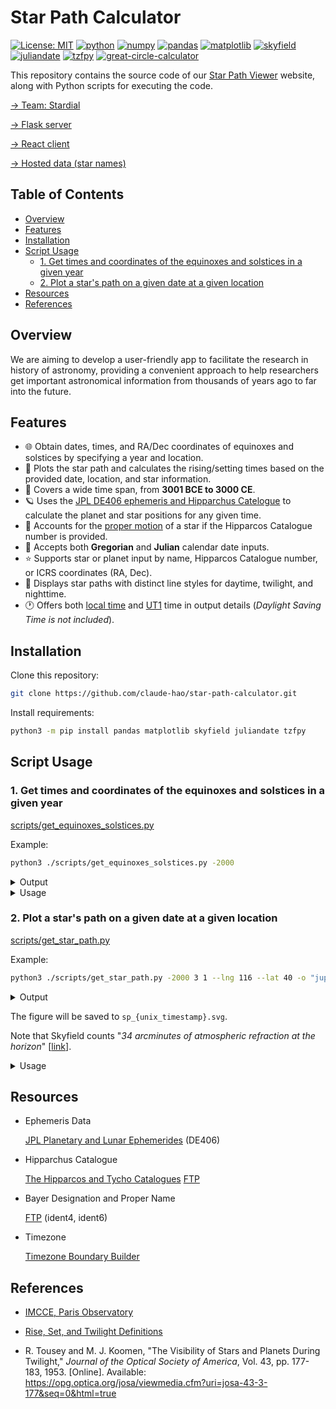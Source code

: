 # Star Path Calculator

[![License: MIT](https://img.shields.io/badge/License-MIT-yellow.svg)](./LICENSE)
[![python](https://img.shields.io/badge/Python-3.10,_3.11-3776AB?logo=python&logoColor=white)](https://www.python.org) [![numpy](https://img.shields.io/badge/Numpy-2.0.1-013243?logo=numpy&logoColor=white)](https://numpy.org) [![pandas](https://img.shields.io/badge/Pandas-2.2.2-150458?logo=Pandas&logoColor=white)](https://pandas.pydata.org) [![matplotlib](https://img.shields.io/badge/Matplotlib-3.9.1.post1-12557C)](https://matplotlib.org) [![skyfield](https://img.shields.io/badge/Skyfield-1.49-BD9354)](https://rhodesmill.org/skyfield) [![juliandate](https://img.shields.io/badge/Juliandate-1.0.4-BD9354)](https://pypi.org/project/juliandate) [![tzfpy](https://img.shields.io/badge/tzfpy-0.15.5-blue)](https://github.com/ringsaturn/tzfpy) [![great-circle-calculator](https://img.shields.io/badge/Great_Circle_Calculator-1.3.1-brightgreen)](https://github.com/seangrogan/great_circle_calculator)

This repository contains the source code of our [Star Path Viewer](https://star-path-viewer.pages.dev/) website, along with Python scripts for executing the code.

[→ Team: Stardial](https://github.com/stardial-astro)

[→ Flask server](https://github.com/lydiazly/star-path-calculator-flask)

[→ React client](https://github.com/stardial-astro/star-path-viewer)

[→ Hosted data (star names)](https://github.com/stardial-astro/star-path-data)

## Table of Contents<!-- omit in toc -->

- [Overview](#overview)
- [Features](#features)
- [Installation](#installation)
- [Script Usage](#script-usage)
  - [1. Get times and coordinates of the equinoxes and solstices in a given year](#1-get-times-and-coordinates-of-the-equinoxes-and-solstices-in-a-given-year)
  - [2. Plot a star's path on a given date at a given location](#2-plot-a-stars-path-on-a-given-date-at-a-given-location)
- [Resources](#resources)
- [References](#references)

## Overview

We are aiming to develop a user-friendly app to facilitate the research in history of astronomy, providing a convenient approach to help researchers get important astronomical information from thousands of years ago to far into the future.

## Features

- :globe_with_meridians: Obtain dates, times, and RA/Dec coordinates of equinoxes and solstices by specifying a year and location.
- :dizzy: Plots the star path and calculates the rising/setting times based on the provided date, location, and star information.
- :calendar: Covers a wide time span, from **3001 BCE to 3000 CE**.
- :ringed_planet: Uses the [JPL DE406 ephemeris and Hipparchus Catelogue](#resources) to calculate the planet and star positions for any given time.
- :telescope: Accounts for the [proper motion](https://en.wikipedia.org/wiki/Proper_motion) of a star if the Hipparcos Catalogue number is provided.
- :calendar: Accepts both **Gregorian** and **Julian** calendar date inputs.
- :star: Supports star or planet input by name, Hipparcos Catalogue number, or ICRS coordinates (RA, Dec).
- :night_with_stars: Displays star paths with distinct line styles for daytime, twilight, and nighttime.
- :clock1: Offers both [local time](#resources) and [UT1](https://en.wikipedia.org/wiki/Universal_Time) time in output details (*Daylight Saving Time is not included*).

## Installation

Clone this repository:

```sh
git clone https://github.com/claude-hao/star-path-calculator.git
```

Install requirements:

```sh
python3 -m pip install pandas matplotlib skyfield juliandate tzfpy
```

## Script Usage

### 1. Get times and coordinates of the equinoxes and solstices in a given year

[scripts/get_equinoxes_solstices.py](./scripts/get_equinoxes_solstices.py)

Example:

```bash
python3 ./scripts/get_equinoxes_solstices.py -2000
```

<details>
<summary>Output</summary>

```text
Dates, times, and ICRS coordinates (J2000) of the equinoxes and solstices in 2001 BCE:

[Vernal Equinox]   -2000-03-21 04:40:19.602 (UT1)
                   ra = 52.962, dec = 19.517

[Summer Solstice]  -2000-06-23 11:32:34.141 (UT1)
                   ra = 147.791, dec = 13.371

[Autumnal Equinox] -2000-09-22 05:50:58.094 (UT1)
                   ra = 232.955, dec = -19.515

[Winter Solstice]  -2000-12-19 15:18:26.852 (UT1)
                   ra = 327.784, dec = -13.373
```

</details>

<details>
<summary>Usage</summary>

```text
usage: python3 get_equinoxes_solstices.py [-h] [year]

Specify a year to obtain the dates, times, and coordinates in RA and Dec of the equinoxes and solstices in that year.

positional arguments:
  year        int, 0 is 1 BCE (default: this year)

options:
  -h, --help  show this help message and exit

year range:
  -3000-01-29 – 3000-05-06 (Gregorian)
examples:
  # The current year:
  python3 get_equinoxes_solstices.py

  # The equinoxes and solstices of 2001 BCE:
  python3 get_equinoxes_solstices.py -2000
```

</details>

### 2. Plot a star's path on a given date at a given location

[scripts/get_star_path.py](./scripts/get_star_path.py)

Example:

```bash
python3 ./scripts/get_star_path.py -2000 3 1 --lng 116 --lat 40 -o "jupiter"
```

<details>
<summary>Output</summary>

```text
[Date (Gregorian)] 1 Mar 2001 BCE
[Location]         lat/lng = 40.000/116.000
[Celestial Object] Jupiter

[Point Details]
D1:
  alt = 17.723
  az  = 146.437
  time_standard   (Gregorian) = -2000-03-01T05:54:05+08:00
  time_local_mean (Gregorian) = -2000-03-01T05:38:05
  time_ut1        (Gregorian) = -2000-02-29T21:54:05
  time_standard   (Julian)    = -2000-03-18T05:54:05+08:00
  time_local_mean (Julian)    = -2000-03-18T05:38:05
  time_ut1        (Julian)    = -2000-03-17T21:54:05
D2:
  alt = 20.744
  az  = 153.305
  time_standard   (Gregorian) = -2000-03-01T06:25:25+08:00
  time_local_mean (Gregorian) = -2000-03-01T06:09:25
  time_ut1        (Gregorian) = -2000-02-29T22:25:25
  time_standard   (Julian)    = -2000-03-18T06:25:25+08:00
  time_local_mean (Julian)    = -2000-03-18T06:09:25
  time_ut1        (Julian)    = -2000-03-17T22:25:25
D3:
  alt = 22.829
  az  = 159.596
  time_standard   (Gregorian) = -2000-03-01T06:52:35+08:00
  time_local_mean (Gregorian) = -2000-03-01T06:36:35
  time_ut1        (Gregorian) = -2000-02-29T22:52:35
  time_standard   (Julian)    = -2000-03-18T06:52:35+08:00
  time_local_mean (Julian)    = -2000-03-18T06:36:35
  time_ut1        (Julian)    = -2000-03-17T22:52:35
R:
  alt = -0.567
  az  = 122.008
  time_standard   (Gregorian) = -2000-03-01T03:41:25+08:00
  time_local_mean (Gregorian) = -2000-03-01T03:25:25
  time_ut1        (Gregorian) = -2000-02-29T19:41:25
  time_standard   (Julian)    = -2000-03-18T03:41:25+08:00
  time_local_mean (Julian)    = -2000-03-18T03:25:25
  time_ut1        (Julian)    = -2000-03-17T19:41:25
T:
  alt = 25.648
  az  = 180.000
  time_standard   (Gregorian) = -2000-03-01T08:15:01+08:00
  time_local_mean (Gregorian) = -2000-03-01T07:59:01
  time_ut1        (Gregorian) = -2000-03-01T00:15:01
  time_standard   (Julian)    = -2000-03-18T08:15:01+08:00
  time_local_mean (Julian)    = -2000-03-18T07:59:01
  time_ut1        (Julian)    = -2000-03-18T00:15:01
S:
  alt = -0.567
  az  = 237.996
  time_standard   (Gregorian) = -2000-03-01T12:48:38+08:00
  time_local_mean (Gregorian) = -2000-03-01T12:32:38
  time_ut1        (Gregorian) = -2000-03-01T04:48:38
  time_standard   (Julian)    = -2000-03-18T12:48:38+08:00
  time_local_mean (Julian)    = -2000-03-18T12:32:38
  time_ut1        (Julian)    = -2000-03-18T04:48:38
```

</details>

The figure will be saved to `sp_{unix_timestamp}.svg`.

Note that Skyfield counts "*34 arcminutes of atmospheric refraction at the horizon*" [[link](https://rhodesmill.org/skyfield/almanac.html#risings-and-settings)].

<details>
<summary>Usage</summary>

```text
usage: python3 get_star_path.py [-h] [--lat float] [--lng float] [-o str] [-j] [--name] [year] [month] [day]

Specify a local date, location, and celestial object to draw the star path. Daylight Saving Time (DST) is ignored.

positional arguments:
  year                  int, 0 is 1 BCE (default: this year)
  month                 e.g., January|Jan|1 (default: this month, or January if the year is provided)
  day                   int (default: today, or 1 if the year is provided)

options:
  -h, --help            show this help message and exit
  --lat float           latitude in decimal degrees (default: 39.9042)
  --lng float, --lon float
                        longitude in decimal degrees (default: 116.4074)
  -o str, --obj str     planet name, Hipparchus Catalogue number, or the ICRS coordinates in the format 'ra,dec' (default: Mars)
  -j, --julian          use Julian calendar (default: Gregorian calendar)
  --name                print the proper name or the Bayer designation, if available (default: False)

date range:
  -3000-01-29 – 3000-05-06 (Gregorian)
examples:
  # Plot the star path of Mars:
  python3 get_star_path.py -o mars

  # Plot the star path of Vega by giving its Hipparcos Catalogue number:
  python3 get_star_path.py -o 91262

  # Plot the star path by giving the star's ICRS coordinates (RA, Dec):
  python3 get_star_path.py -o 310.7,-5.1
```

</details>

## Resources

- Ephemeris Data

  [JPL Planetary and Lunar Ephemerides](https://ssd.jpl.nasa.gov/planets/eph_export.html) (DE406)

- Hipparchus Catalogue

  [The Hipparcos and Tycho Catalogues](https://www.cosmos.esa.int/web/hipparcos/catalogues)
  [FTP](https://cdsarc.cds.unistra.fr/ftp/cats/I/239)

- Bayer Designation and Proper Name

  [FTP](https://cdsarc.cds.unistra.fr/ftp/I/239/version_cd/tables) (ident4, ident6)

- Timezone

  [Timezone Boundary Builder](https://github.com/evansiroky/timezone-boundary-builder)

## References

- [IMCCE, Paris Observatory](https://www.imcce.fr)

- [Rise, Set, and Twilight Definitions](https://aa.usno.navy.mil/faq/RST_defs)

- R. Tousey and M. J. Koomen, "The Visibility of Stars and Planets During Twilight," *Journal of the Optical Society of America*, Vol. 43, pp. 177-183, 1953. [Online]. Available: <https://opg.optica.org/josa/viewmedia.cfm?uri=josa-43-3-177&seq=0&html=true>
